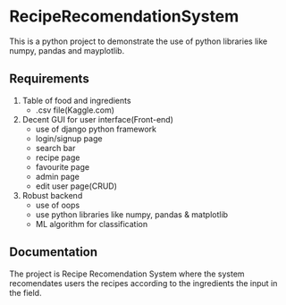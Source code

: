 
# RecipeRecomendationSystem

This is a python project to demonstrate the use of python libraries like numpy, pandas and mayplotlib. 


## Requirements

1. Table of food and ingredients    
    - .csv file(Kaggle.com)
2. Decent GUI for user interface(Front-end)
    - use of django python framework
    - login/signup page 
    - search bar
    - recipe page
    - favourite page
    - admin page
    - edit user page(CRUD)
3. Robust backend
    - use of oops
    - use python libraries like numpy, pandas & matplotlib
    - ML algorithm for classification
    

## Documentation

The project is Recipe Recomendation System where the system recomendates users the recipes according to the ingredients the input in the field. 
